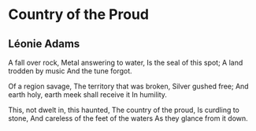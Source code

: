 # Country of the Proud
## Léonie Adams
A fall over rock,
Metal answering to water,
Is the seal of this spot;
A land trodden by music
And the tune forgot.

Of a region savage,
The territory that was broken,
Silver gushed free;
And earth holy, earth meek shall receive it
In humility.

This, not dwelt in, this haunted,
The country of the proud,
Is curdling to stone,
And careless of the feet of the waters
As they glance from it down.